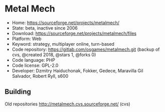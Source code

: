 # Metal Mech

- Home: https://sourceforge.net/projects/metalmech/
- State: beta, inactive since 2006
- Download: https://sourceforge.net/projects/metalmech/files
- Platform: Web
- Keyword: strategy, multiplayer online, turn-based
- Code repository: https://gitlab.com/osgames/metalmech.git (backup of cvs, @created 2018, @stars 1, @forks 0)
- Code language: PHP
- Code license: GPL-2.0
- Developer: Dzmitry Haiduchonak, Fokker, Gedece, Maravilla Gil Salvador, Robert Ryll, s600

## Building

Old repositories http://metalmech.cvs.sourceforge.net/ (cvs)